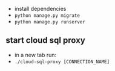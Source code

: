 - install dependencies
- `python manage.py migrate`
- `python manage.py runserver`

## start cloud sql proxy
- in a new tab run:
- `./cloud-sql-proxy [CONNECTION_NAME]`
